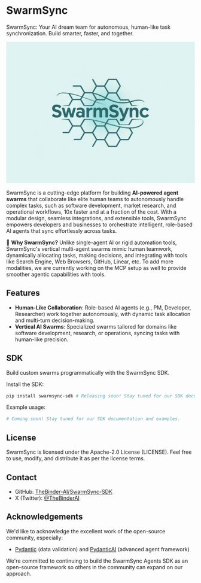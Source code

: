 # SwarmSync

SwarmSync: Your AI dream team for autonomous, human-like task synchronization. Build smarter, faster, and together.

![SwarmSync Logo](swarmsync.jpeg)

SwarmSync is a cutting-edge platform for building **AI-powered agent swarms** that collaborate like elite human teams to autonomously handle complex tasks, such as software development, market research, and operational workflows, 10x faster and at a fraction of the cost. With a modular design, seamless integrations, and extensible tools, SwarmSync empowers developers and businesses to orchestrate intelligent, role-based AI agents that sync effortlessly across tasks.

🌟 **Why SwarmSync?** Unlike single-agent AI or rigid automation tools, SwarmSync's vertical multi-agent swarms mimic human teamwork, dynamically allocating tasks, making decisions, and integrating with tools like Search Engine, Web Browsers, GitHub, Linear, etc. To add more modalities, we are currently working on the MCP setup as well to provide smoother agentic capabilities with tools.

## Features

- **Human-Like Collaboration**: Role-based AI agents (e.g., PM, Developer, Researcher) work together autonomously, with dynamic task allocation and multi-turn decision-making.
- **Vertical AI Swarms**: Specialized swarms tailored for domains like software development, research, or operations, syncing tasks with human-like precision.

## SDK

Build custom swarms programmatically with the SwarmSync SDK.

Install the SDK:

```bash
pip install swarmsync-sdk # Releasing soon! Stay tuned for our SDK documentation and examples.
```

Example usage:
```python
# Coming soon! Stay tuned for our SDK documentation and examples.
```

## License

SwarmSync is licensed under the Apache-2.0 License (LICENSE). Feel free to use, modify, and distribute it as per the license terms.

## Contact

- GitHub: [TheBinder-AI/SwarmSync-SDK](https://github.com/TheBinder-AI/SwarmSync-SDK)
- X (Twitter): [@TheBinderAI](https://x.com/TheBinderAI)


## Acknowledgements
We'd like to acknowledge the excellent work of the open-source community, especially:

-   [Pydantic](https://docs.pydantic.dev/latest/) (data validation) and [PydanticAI](https://ai.pydantic.dev/) (advanced agent framework)

We're committed to continuing to build the SwarmSync Agents SDK as an open-source framework so others in the community can expand on our approach.
